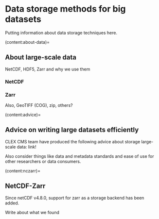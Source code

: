 # Data storage methods for big datasets

Putting information about data storage techniques here.

(content:about-data)=
## About large-scale data

NetCDF, HDF5, Zarr and why we use them

### NetCDF

### Zarr

Also, GeoTIFF (COG), zip, others?

(content:advice)=
## Advice on writing large datasets efficiently

CLEX CMS team have produced the following advice about storage large-scale data:
link!

Also consider things like data and metadata standards and ease of use for other researchers or data consumers.

(content:nczarr)=
## NetCDF-Zarr

Since netCDF v4.8.0, support for zarr as a storage backend has been added.

Write about what we found
